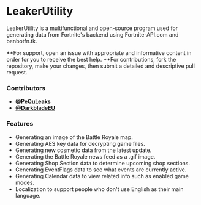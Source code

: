 # LeakerUtility
LeakerUtility is a multifunctional and open-source program used for generating data from Fortnite's backend using Fortnite-API.com and benbotfn.tk.

**For support, open an issue with appropriate and informative content in order for you to receive the best help.
**For contributions, fork the repository, make your changes, then submit a detailed and descriptive pull request.

### Contributors
- [**@PeQuLeaks**](https://twitter.com/PeQuLeaks)
- [**@DarkbladeEU**](https://twitter.com/DarkbladeEU)

### Features
- Generating an image of the Battle Royale map.
- Generating AES key data for decrypting game files.
- Generating new cosmetic data from the latest update.
- Generating the Battle Royale news feed as a .gif image.
- Generating Shop Section data to determine upcoming shop sections.
- Generating EventFlags data to see what events are currently active.
- Generating Calendar data to view related info such as enabled game modes.
- Localization to support people who don't use English as their main language.
